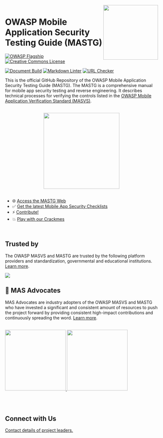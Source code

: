 <img width="180px" align="right" style="float: right;" src="cover.png">

# OWASP Mobile Application Security Testing Guide (MASTG)

[![OWASP Flagship](https://img.shields.io/badge/owasp-flagship%20project-48A646.svg)](https://owasp.org/projects/)
[![Creative Commons License](https://img.shields.io/github/license/OWASP/owasp-mastg)](https://creativecommons.org/licenses/by-sa/4.0/ "CC BY-SA 4.0")

[![Document Build](https://github.com/OWASP/owasp-mastg/workflows/Documents%20Build/badge.svg)](https://github.com/OWASP/owasp-mastg/actions?query=workflow%3A%22Document+Build%22)
[![Markdown Linter](https://github.com/OWASP/owasp-mastg/workflows/Markdown%20Linter/badge.svg)](https://github.com/OWASP/owasp-mastg/actions?query=workflow%3A%22Markdown+Linter%22)
[![URL Checker](https://github.com/OWASP/owasp-mastg/workflows/URL%20Checker/badge.svg)](https://github.com/OWASP/owasp-mastg/actions?query=workflow%3A%22URL+Checker%22)

This is the official GitHub Repository of the OWASP Mobile Application Security Testing Guide (MASTG). The MASTG is a comprehensive manual for mobile app security testing and reverse engineering. It describes technical processes for verifying the controls listed in the [OWASP Mobile Application Verification Standard (MASVS)](https://github.com/OWASP/owasp-masvs "MASVS").

<br>

<center>
<a href="https://mas.owasp.org/MASTG/">
<img width="250px" src="Document/Images/open_website.png"/>
</a>
</center>

<br>

- 🌐 [Access the MASTG Web](https://mas.owasp.org/MASTG/)
- ✅ [Get the latest Mobile App Security Checklists](https://github.com/OWASP/owasp-mastg/releases/latest)
- ⚡ [Contribute!](https://mas.owasp.org/contributing)
- 💥 [Play with our Crackmes](https://mas.owasp.org/crackmes)

<br>

## Trusted by

The OWASP MASVS and MASTG are trusted by the following platform providers and standardization, governmental and educational institutions. [Learn more](https://mas.owasp.org/MASTG/0x02b-MASVS-MASTG-Adoption/).

<a href="https://mas.owasp.org/MASTG/0x02b-MASVS-MASTG-Adoption/">
<img src="Document/Images/Other/trusted-by-logos.png"/>
</a>

<br>

## 🥇 MAS Advocates

MAS Advocates are industry adopters of the OWASP MASVS and MASTG who have invested a significant and consistent amount of resources to push the project forward by providing consistent high-impact contributions and continuously spreading the word. [Learn more](https://mas.owasp.org/MASTG/0x02c-Acknowledgements).

<br>

<a href="https://mas.owasp.org/MASTG/0x02c-Acknowledgements#our-mastg-advocates">
<img src="Document/Images/Other/nowsecure-logo.png" width="200px;" />
<img src="Document/Images/Other/guardsquare-logo.png" width="200px;" />
</a>

<br><br>

## Connect with Us

<a href="https://mas.owasp.org/contact">Contact details of project leaders.</a>

<br>
